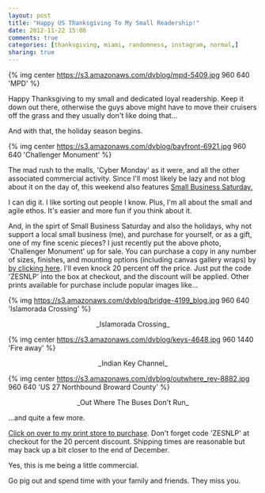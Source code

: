 ```yaml
---
layout: post
title: "Happy US Thanksgiving To My Small Readership!"
date: 2012-11-22 15:00
comments: true
categories: [thanksgiving, miami, randomness, instagram, normal,]
sharing: true 
---
```


{% img center https://s3.amazonaws.com/dvblog/mpd-5409.jpg 960 640 'MPD' %}

Happy Thanksgiving to my small and dedicated loyal readership. Keep it down out there, otherwise the guys above might have to move their cruisers off the grass and they usually don't like doing that...

<!-- more -->

And with that, the holiday season begins. 

{% img center https://s3.amazonaws.com/dvblog/bayfront-6921.jpg 960 640 'Challenger Monument' %}

The mad rush to the malls, 'Cyber Monday' as it were, and all the other associated commercial activity. Since I'll most likely be lazy and not blog about it on the day of, this weekend also features <a href="http://www.miamiherald.com/2012/11/21/3107988/small-business-saturday-the-anti.html">Small Business Saturday.</a>

I can dig it. I like sorting out people I know. Plus, I'm all about the small and agile ethos. It's easier and more fun if you think about it. 

And, in the spirt of Small Business Saturday and also the holidays, why not support a local small business (me), and purchase for yourself, or as a gift, one of my fine scenic pieces? I just recently put the above photo, 'Challenger Monument' up for sale. You can purchase a copy in any number of sizes, finishes, and mounting options (including canvas gallery wraps) by <a href="http://dan-vidal.fineartamerica.com">by clicking here</a>. I'll even knock 20 percent off the price. Just put the code 'ZESNLP' into the box at checkout, and the discount will be applied. Other prints available for purchase include popular images like...

{% img https://s3.amazonaws.com/dvblog/bridge-4199_blog.jpg 960 640 'Islamorada Crossing' %}

<center>_Islamorada Crossing_</center>

{% img center https://s3.amazonaws.com/dvblog/keys-4648.jpg 960 1440 'Fire away' %}

<center>_Indian Key Channel_</center>

{% img center https://s3.amazonaws.com/dvblog/outwhere_rev-8882.jpg 960 640 'US 27 Northbound Broward County' %}

<center>_Out Where The Buses Don't Run_</center>

...and quite a few more. 

<a href="http://dan-vidal.fineartamerica.com">Click on over to my print store to purchase</a>. Don't forget code 'ZESNLP' at checkout for the 20 percent discount. Shipping times are reasonable but may back up a bit closer to the end of December.

Yes, this is me being a little commercial.

Go pig out and spend time with your family and friends. They miss you. 


